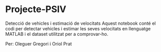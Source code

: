 # Projecte-PSIV
Detecció de vehicles i estimació de velocitats
Aquest notebook conté el codi per detectar vehicles i estimar les seves velocitats en llenguatge MATLAB i el dataset utilitzat per a comprovar-ho.

Per: Oleguer Gregori i Oriol Prat
